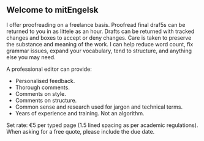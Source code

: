 ## Welcome to mitEngelsk
I offer proofreading on a freelance basis. Proofread final draf5s can be returned to you in as littele as an hour. Drafts can be returned with tracked changes and boxes to accept or deny changes. Care is taken to preserve the substance and meaning of the work. I can help reduce word count, fix grammar issues, expand your vocabulary, tend to structure, and anything else you may need. 

A professional editor can provide:
- Personalised feedback.
- Thorough comments.
- Comments on style.
- Comments on structure.
- Common sense and research used for jargon and technical terms.
- Years of experience and training. Not an algorithm.

Set rate: €5 per typed page (1.5 lined spacing as per academic regulations). When asking for a free quote, please include the due date. 


